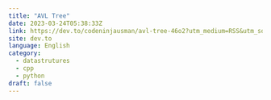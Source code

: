 ```yaml
---
title: "AVL Tree"
date: 2023-03-24T05:38:33Z
link: https://dev.to/codeninjausman/avl-tree-46o2?utm_medium=RSS&utm_source=news.12bit.vn
site: dev.to
language: English
category:
  - datastrutures
  - cpp
  - python
draft: false
---
```

